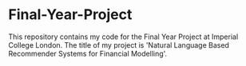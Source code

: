 # Final-Year-Project

This repository contains my code for the Final Year Project at Imperial College London. 
The title of my project is 'Natural Language Based Recommender Systems for Financial Modelling'. 
